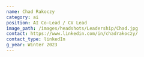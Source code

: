 ```yaml
---
name: Chad Rakoczy
category: ai
position: AI Co-Lead / CV Lead
image_path: /images/headshots/Leadership/Chad.jpg
contact: https://www.linkedin.com/in/chadrakoczy/
contact_type: linkedIn
g_year: Winter 2023
---
```

